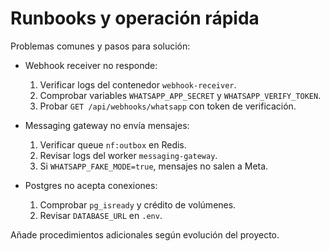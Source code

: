 # Runbooks y operación rápida

Problemas comunes y pasos para solución:

- Webhook receiver no responde:
  1. Verificar logs del contenedor `webhook-receiver`.
  2. Comprobar variables `WHATSAPP_APP_SECRET` y `WHATSAPP_VERIFY_TOKEN`.
  3. Probar `GET /api/webhooks/whatsapp` con token de verificación.

- Messaging gateway no envía mensajes:
  1. Verificar queue `nf:outbox` en Redis.
  2. Revisar logs del worker `messaging-gateway`.
  3. Si `WHATSAPP_FAKE_MODE=true`, mensajes no salen a Meta.

- Postgres no acepta conexiones:
  1. Comprobar `pg_isready` y crédito de volúmenes.
  2. Revisar `DATABASE_URL` en `.env`.

Añade procedimientos adicionales según evolución del proyecto.
